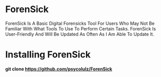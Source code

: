 # ForenSick
ForenSick Is A Basic Digital Forensicks Tool For Users Who May Not Be Familiar With What Tools To Use To Perform Certain Tasks. ForenSick Is User-Friendly And Will Be Updated As Often As I Am Able To Update It.


# Installing ForenSick
#### git clone https://github.com/psycolulz/ForenSick
 
